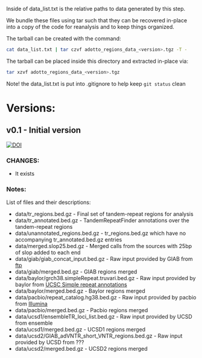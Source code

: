 Inside of data_list.txt is the relative paths to data generated by this step.

We bundle these files using tar such that they can be recovered in-place into a copy of the code for reanalysis and to
keep things organized.

The tarball can be created with the command:

```bash
cat data_list.txt | tar czvf adotto_regions_data_<version>.tgz -T -
```

The tarball can be placed inside this directory and extracted in-place via:

```bash
tar xzvf adotto_regions_data_<version>.tgz
```
Note! the data_list.txt is put into .gitignore to help keep `git status` clean 

# Versions:

## v0.1 - Initial version
[![DOI](https://zenodo.org/badge/DOI/10.5281/zenodo.6930202.svg)](https://doi.org/10.5281/zenodo.6930202)

### CHANGES:
* It exists

### Notes:
List of files and their descriptions:
* data/tr_regions.bed.gz - Final set of tandem-repeat regions for analysis
* data/tr_annotated.bed.gz - TandemRepeatFinder annotations over the tandem-repeat regions
* data/unannotated_regions.bed.gz - tr_regions.bed.gz which have no accompanying tr_annotated.bed.gz entries
* data/merged.slop25.bed.gz - Merged calls from the sources with 25bp of slop added to each end
* data/giab/giab_concat_input.bed.gz - Raw input provided by GIAB from [ftp](https://ftp-trace.ncbi.nlm.nih.gov/ReferenceSamples/giab/release/genome-stratifications/v3.0/GRCh38/LowComplexity/)
* data/giab/merged.bed.gz - GIAB regions merged
* data/baylor/grch38.simpleRepeat.truvari.bed.gz - Raw input provided by baylor from [UCSC Simple repeat annotations](https://genome.ucsc.edu/cgi-bin/hgTables?db=mm10&hgta_group=varRep&hgta_track=simpleRepeat&hgta_table=simpleRepeat&hgta_doSchema=describe+table+schema)
* data/baylor/merged.bed.gz - Baylor regions merged
* data/pacbio/repeat_catalog.hg38.bed.gz - Raw input provided by pacbio from [Illumina](https://github.com/illumina/Repeatcatalogs)
* data/pacbio/merged.bed.gz - Pacbio regions merged
* data/ucsd1/ensembleTR_loci_list.bed.gz - Raw input provided by UCSD from ensemble
* data/ucsd1/merged.bed.gz - UCSD1 regions merged
* data/ucsd2/GIAB_adVNTR_short_VNTR_regions.bed.gz - Raw input provided by UCSD from ???
* data/ucsd2/merged.bed.gz - UCSD2 regions merged
